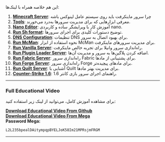 این هم خلاصه همراه با لینک‌ها:  

1. **[Minecraft Server](https://github.com/vergoboyy/mmd/blob/main/1-Minecraft-server.md)**: چرا سرور ماینکرفت باید روی سیستم عامل لینوکس باشه
2. **[Tools](https://github.com/vergoboyy/mmd/blob/main/2-tools.md)**: معرفی ابزارهایی که برای مدیریت سرورها به‌درد می‌خورند.  
3. **[Nano Editor](https://github.com/vergoboyy/mmd/blob/main/3-nano.md)**: آموزش کار با ویرایشگر ساده و کاربردی nano.  
4. **[Run Sh format](https://github.com/vergoboyy/mmd/blob/main/4-run.md)**: توضیح دستورات کلیدی برای اجرای سرورها.  
5. **[DNS Configuration](https://github.com/vergoboyy/mmd/blob/main/5-dns.md)**: تنظیمات DNS برای بهبود اتصال به سرور.  
6. **[Run McMan](https://github.com/vergoboyy/mmd/blob/main/6-run-mcman.md)**: نحوه استفاده از ابزار McMan برای مدیریت سرورهای ماینکرفت.  
7. **[Run Vanilla Server](https://github.com/vergoboyy/mmd/blob/main/7-run-server-vanila.md)**: راه‌اندازی سرور وانیلا برای تجربه خالص ماینکرفت.  
8. **[Run Plugin Loader Server](https://github.com/vergoboyy/mmd/blob/main/8-run-server-pluginloder.md)**: اضافه کردن پلاگین‌ها به سرور و مدیریت آن‌ها.  
9. **[Run Fabric Server](https://github.com/vergoboyy/mmd/blob/main/9-run-server-fabric.md)**: راه‌اندازی سرور Fabric برای پشتیبانی از مادها.  
10. **[Run Forge Server](https://github.com/vergoboyy/mmd/blob/main/10-run-server-forge.md)**: راه‌اندازی سرور Forge برای مادهای پیچیده‌تر.  
11. **[Run Quilt Server](https://github.com/vergoboyy/mmd/blob/main/11-run-server-quilt.md)**: آشنایی با Quilt برای مدیریت بهتر مادها.  
12. **[Counter-Strike 1.6](https://github.com/vergoboyy/mmd/blob/main/12-Counter-Strike-1.6.md)**: راهنمای اجرای سرور بازی کانتر 1.6.  

---

### Full Educational Video  
برای مشاهده آموزش کامل، می‌توانید از لینک زیر استفاده کنید:  

**[Download Educational Video From Github](https://github.com/vergoboyy/mmd/releases/download/untagged-1454904ee2622433dde7/Linux.rar)**  
**[Download Educational Video From Mega](https://mega.nz/file/78YzyD7S)**  
**Password Mega:**  
```
L2L235bpealDAitympqpBYELJoK58Im21MPRsjmFRGM
```

---
